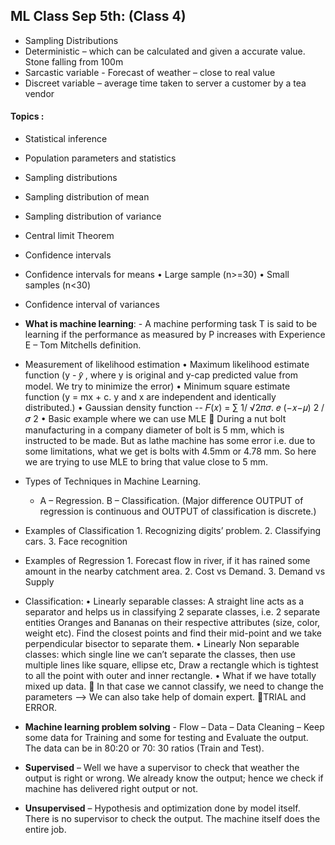 ## ML Class Sep 5th:  (Class 4)
- Sampling Distributions
-	Deterministic – which can be calculated and given a accurate value. Stone falling from 100m
-	Sarcastic variable - Forecast of weather – close to real value
-	Discreet variable – average time taken to server a customer by a tea vendor
#### Topics :
- Statistical inference
- Population parameters and statistics
- Sampling distributions
- Sampling distribution of mean
- Sampling distribution of variance
- Central limit Theorem
- Confidence intervals
- Confidence intervals for means
    •	Large sample (n>=30)
    •	Small samples (n<30)
- Confidence interval of variances 

-  **What is machine learning**: - A machine performing task T is said to be learning if the performance as measured by P increases with Experience E – Tom Mitchells definition.
- Measurement of likelihood estimation 
   •	Maximum likelihood estimate function (y - 𝑦̂ , where y is original and y-cap predicted value from model. We try to minimize the error)
   •	Minimum square estimate function (y = mx + c. y and x are independent and identically distributed.)
   •	Gaussian density function -- 𝐹(𝑥) = ∑ 1/ √2𝜋𝜎. 𝑒 (−𝑥−𝜇) 2 /𝜎 2
   •	Basic example where we can use MLE  During a nut bolt manufacturing in a company diameter of bolt is 5 mm, which is instructed to be made. But as lathe machine has some error i.e. due to some limitations, what we get is bolts with 4.5mm or 4.78 mm. So here we are trying to use MLE to bring that value close to 5 mm.
- Types of Techniques in Machine Learning. 
    *  A – Regression. B – Classification. (Major difference OUTPUT of regression is continuous and OUTPUT of classification is discrete.)
- Examples of Classification 1. Recognizing digits’ problem. 2. Classifying cars. 3. Face recognition
- Examples of Regression 1. Forecast flow in river, if it has rained some amount in the nearby catchment area. 2. Cost vs Demand. 3. Demand vs Supply
- Classification: 
   • Linearly separable classes: A straight line acts as a separator and helps us in classifying 2 separate classes, i.e. 2 separate entities Oranges and Bananas on their respective attributes (size, color, weight etc). Find the closest points and find their mid-point and we take perpendicular bisector to separate them.
   • Linearly Non separable classes: which single line we can’t separate the classes, then use multiple lines like square, ellipse etc, Draw a rectangle which is tightest to all the point with outer and inner rectangle.
   • What if we have totally mixed up data.  In that case we cannot classify, we need to change the parameters --> We can also take help of domain expert. TRIAL and ERROR.
- **Machine learning problem solving** - Flow – Data – Data Cleaning – Keep some data for Training and some for testing and Evaluate the output. The data can be in 80:20 or 70: 30 ratios (Train and Test).
- **Supervised** – Well we have a supervisor to check that weather the output is right or wrong. We already know the output; hence we check if machine has delivered right output or not.
- **Unsupervised** – Hypothesis and optimization done by model itself. There is no supervisor to check the output. The machine itself does the entire job.

